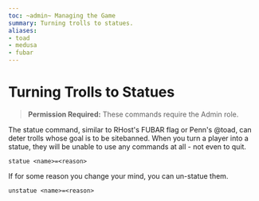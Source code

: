 ```yaml
---
toc: ~admin~ Managing the Game
summary: Turning trolls to statues.
aliases:
- toad
- medusa
- fubar
---
```


# Turning Trolls to Statues

> **Permission Required:** These commands require the Admin role.

The statue command, similar to RHost's FUBAR flag or Penn's @toad, can deter trolls whose goal is to be sitebanned.   When you turn a player into a statue, they will be unable to use any commands at all - not even to quit.

`statue <name>=<reason>`

If for some reason you change your mind, you can un-statue them.

`unstatue <name>=<reason>`